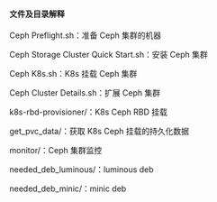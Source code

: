 #### 文件及目录解释

Ceph Preflight.sh：准备 Ceph 集群的机器

Ceph Storage Cluster Quick Start.sh：安装 Ceph 集群

Ceph K8s.sh：K8s 挂载 Ceph 集群

Ceph Cluster Details.sh：扩展 Ceph 集群

k8s-rbd-provisioner/：K8s Ceph RBD 挂载

get_pvc_data/：获取 K8s Ceph 挂载的持久化数据

monitor/：Ceph 集群监控

needed_deb_luminous/：luminous deb

needed_deb_minic/：minic deb